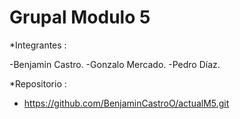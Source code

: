 # Grupal Modulo 5

*Integrantes :

-Benjamin Castro.
-Gonzalo Mercado.
-Pedro Díaz.

*Repositorio : 
- https://github.com/BenjaminCastroO/actualM5.git
